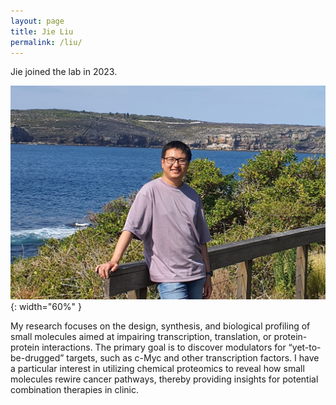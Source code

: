 ```yaml
---
layout: page
title: Jie Liu
permalink: /liu/
---
```

Jie joined the lab in 2023.

![Jie Liu pic](../img/liu.jpg){: width="60%" }



My research focuses on the design, synthesis, and biological profiling of small molecules aimed at impairing transcription, translation, or protein-protein interactions. The primary goal is to discover modulators for “yet-to-be-drugged” targets, such as c-Myc and other transcription factors. I have a particular interest in utilizing chemical proteomics to reveal how small molecules rewire cancer pathways, thereby providing insights for potential combination therapies in clinic. 
